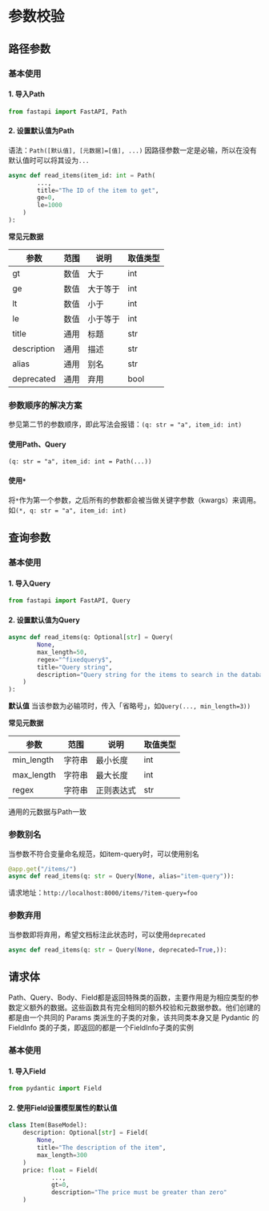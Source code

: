 # 参数校验



## 路径参数



### 基本使用



#### 1. 导入Path
```python
from fastapi import FastAPI, Path
```



#### 2. 设置默认值为Path
语法：`Path([默认值], [元数据]=[值], ...)`
因路径参数一定是必输，所以在没有默认值时可以将其设为`...`

```python
async def read_items(item_id: int = Path(
        ...,
        title="The ID of the item to get",
        ge=0,
        le=1000
    )
):
```



**常见元数据**

| 参数 | 范围 | 说明 | 取值类型 |
| ---- | ---- | ---- | ---- |
| gt | 数值 | 大于 | int |
| ge | 数值 | 大于等于 | int |
| lt | 数值 | 小于 | int |
| le | 数值 | 小于等于 | int |
| title | 通用 | 标题 | str |
| description | 通用 | 描述 | str |
| alias | 通用 | 别名 | str |
| deprecated | 通用 | 弃用 | bool |



### 参数顺序的解决方案

参见第二节的参数顺序，即此写法会报错：`(q: str = "a", item_id: int)`



#### 使用Path、Query

`(q: str = "a", item_id: int = Path(...))`



#### 使用`*`

将`*`作为第一个参数，之后所有的参数都会被当做关键字参数（kwargs）来调用。如`(*, q: str = "a", item_id: int)`



## 查询参数



### 基本使用



#### 1. 导入Query
```python
from fastapi import FastAPI, Query
```



#### 2. 设置默认值为Query



```python
async def read_items(q: Optional[str] = Query(
        None,
        max_length=50,
        regex="^fixedquery$",
        title="Query string",
        description="Query string for the items to search in the database that have a good match"
    )
):
```



**默认值**
当该参数为必输项时，传入「省略号」，如`Query(..., min_length=3))`



**常见元数据**

| 参数 | 范围 | 说明 | 取值类型 |
| ---- | ---- | ---- | ---- |
| min_length | 字符串 | 最小长度 | int |
| max_length | 字符串 | 最大长度 | int |
| regex | 字符串 | 正则表达式 | str |

通用的元数据与Path一致



### 参数别名
当参数不符合变量命名规范，如item-query时，可以使用别名
```python
@app.get("/items/")
async def read_items(q: str = Query(None, alias="item-query")):
```



请求地址：`http://localhost:8000/items/?item-query=foo`



### 参数弃用
当参数即将弃用，希望文档标注此状态时，可以使用`deprecated`
```python
async def read_items(q: str = Query(None, deprecated=True,)):
```



## 请求体

Path、Query、Body、Field都是返回特殊类的函数，主要作用是为相应类型的参数定义额外的数据。这些函数具有完全相同的额外校验和元数据参数。他们创建的都是由一个共同的 Params 类派生的子类的对象，该共同类本身又是 Pydantic 的 FieldInfo 类的子类，即返回的都是一个FieldInfo子类的实例



### 基本使用



#### 1. 导入Field
```python
from pydantic import Field
```


#### 2. 使用Field设置模型属性的默认值

```python
class Item(BaseModel):
    description: Optional[str] = Field(
        None,
        title="The description of the item",
        max_length=300
    )
    price: float = Field(
    		...,
    		gt=0,
    		description="The price must be greater than zero"
    )
```































